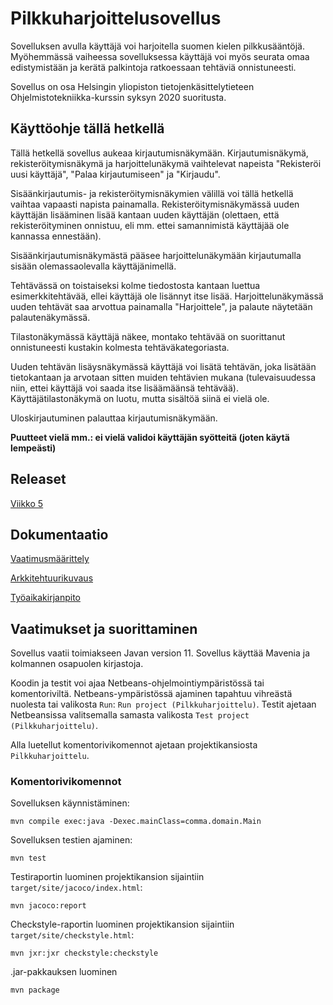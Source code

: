 # Pilkkuharjoittelusovellus

Sovelluksen avulla käyttäjä voi harjoitella suomen kielen pilkkusääntöjä. 
Myöhemmässä vaiheessa sovelluksessa käyttäjä voi myös seurata omaa edistymistään ja kerätä palkintoja ratkoessaan tehtäviä onnistuneesti.

Sovellus on osa Helsingin yliopiston tietojenkäsittelytieteen Ohjelmistotekniikka-kurssin syksyn 2020 suoritusta.

## Käyttöohje tällä hetkellä

Tällä hetkellä sovellus aukeaa kirjautumisnäkymään. Kirjautumisnäkymä, rekisteröitymisnäkymä ja harjoittelunäkymä vaihtelevat napeista "Rekisteröi uusi käyttäjä", "Palaa kirjautumiseen" ja "Kirjaudu".

Sisäänkirjautumis- ja rekisteröitymisnäkymien välillä voi tällä hetkellä vaihtaa vapaasti napista painamalla.
Rekisteröitymisnäkymässä uuden käyttäjän lisääminen lisää kantaan uuden käyttäjän (olettaen, että rekisteröityminen onnistuu, eli mm. ettei samannimistä käyttäjää ole kannassa ennestään).

Sisäänkirjautumisnäkymästä pääsee harjoittelunäkymään kirjautumalla sisään olemassaolevalla käyttäjänimellä.

Tehtävässä on toistaiseksi kolme tiedostosta kantaan luettua esimerkkitehtävää, ellei käyttäjä ole lisännyt itse lisää. Harjoittelunäkymässä uuden tehtävät saa arvottua painamalla "Harjoittele", ja palaute näytetään palautenäkymässä. 

Tilastonäkymässä käyttäjä näkee, montako tehtävää on suorittanut onnistuneesti kustakin kolmesta tehtäväkategoriasta.

Uuden tehtävän lisäysnäkymässä käyttäjä voi lisätä tehtävän, joka lisätään tietokantaan ja arvotaan sitten muiden tehtävien mukana (tulevaisuudessa niin, ettei käyttäjä voi saada itse lisäämäänsä tehtävää). Käyttäjätilastonäkymä on luotu, mutta sisältöä siinä ei vielä ole.

Uloskirjautuminen palauttaa kirjautumisnäkymään.

**Puutteet vielä mm.: ei vielä validoi käyttäjän syötteitä (joten käytä lempeästi)**

## Releaset

[Viikko 5](https://github.com/sallasal/Ohte-2020/releases/tag/viikko5)

## Dokumentaatio

[Vaatimusmäärittely](https://github.com/sallasal/Ohte-2020/blob/master/dokumentaatio/vaatimusmaarittely.md)

[Arkkitehtuurikuvaus](https://github.com/sallasal/Ohte-2020/blob/master/dokumentaatio/arkkitehtuuri.md)

[Työaikakirjanpito](https://github.com/sallasal/Ohte-2020/blob/master/dokumentaatio/tyoaikakirjanpito.md)

## Vaatimukset ja suorittaminen

Sovellus vaatii toimiakseen Javan version 11. Sovellus käyttää Mavenia ja kolmannen osapuolen kirjastoja.

Koodin ja testit voi ajaa Netbeans-ohjelmointiympäristössä tai komentoriviltä. Netbeans-ympäristössä ajaminen tapahtuu vihreästä nuolesta tai valikosta `Run`: `Run project (Pilkkuharjoittelu)`. Testit ajetaan Netbeansissa valitsemalla samasta valikosta `Test project (Pilkkuharjoittelu)`.

Alla luetellut komentorivikomennot ajetaan projektikansiosta `Pilkkuharjoittelu`.

### Komentorivikomennot

Sovelluksen käynnistäminen:

```
mvn compile exec:java -Dexec.mainClass=comma.domain.Main
```

Sovelluksen testien ajaminen:
```
mvn test
```

Testiraportin luominen projektikansion sijaintiin `target/site/jacoco/index.html`:
```
mvn jacoco:report
```

Checkstyle-raportin luominen projektikansion sijaintiin `target/site/checkstyle.html`:
```
mvn jxr:jxr checkstyle:checkstyle
```

.jar-pakkauksen luominen
```
mvn package
```
